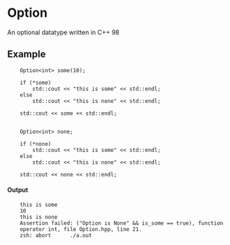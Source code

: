 # Option
An optional datatype written in C++ 98

## Example
```
	Option<int>	some(10);

	if (*some)
		std::cout << "this is some" << std::endl;
	else
		std::cout << "this is none" << std::endl;

	std::cout << some << std::endl;


	Option<int>	none;

	if (*none)
		std::cout << "this is some" << std::endl;
	else
		std::cout << "this is none" << std::endl;

	std::cout << none << std::endl;
```

#### Output

```
	this is some
	10
	this is none
	Assertion failed: ("Option is None" && is_some == true), function
	operator int, file Option.hpp, line 21.
	zsh: abort      ./a.out
```